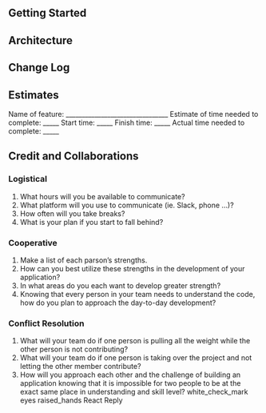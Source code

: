 ## Getting Started
<!-- What are the steps that a user must take in order to build this app on their own machine and get it running? -->
## Architecture
<!-- Provide a detailed description of the application design. What technologies (languages, libraries, etc) you're using, and any other relevant design information. -->
## Change Log
<!-- Use this area to document the iterative changes made to your application as each feature is successfully implemented. Use time stamps. Here's an example:
01-01-2001 4:59pm - Application now has a fully-functional express server, with a GET route for the location resource. -->
## Estimates
Name of feature: ________________________________
Estimate of time needed to complete: _____
Start time: _____
Finish time: _____
Actual time needed to complete: _____
## Credit and Collaborations
### Logistical
1. What hours will you be available to communicate?
2. What platform will you use to communicate (ie. Slack, phone …)?
3. How often will you take breaks?
4. What is your plan if you start to fall behind?
### Cooperative
1. Make a list of each parson’s strengths.
2. How can you best utilize these strengths in the development of your application?
3. In what areas do you each want to develop greater strength?
4. Knowing that every person in your team needs to understand the code, how do you plan to approach the day-to-day development?
### Conflict Resolution
1. What will your team do if one person is pulling all the weight while the other person is not contributing?
2. What will your team do if one person is taking over the project and not letting the other member contribute?
3. How will you approach each other and the challenge of building an application knowing that it is impossible for two people to be at the exact same place in understanding and skill level?
white_check_mark
eyes
raised_hands
React
Reply

